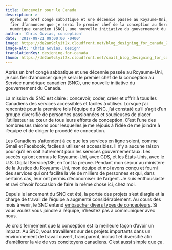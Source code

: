 ```yaml
---
title: Concevoir pour le Canada
description: >-
  Après un bref congé sabbatique et une décennie passée au Royaume-Uni, je suis
  fier d’annoncer que je serai le premier chef de la conception au Service
  numérique canadien (SNC), une nouvelle initiative du gouvernement du Canada.
author: 'Chris Govias, conception'
date: '2017-09-21 09:00:00 -0400'
image: https://de2an9clyit2x.cloudfront.net/blog_designing_for_canada_2017_a6cf251b7c.jpg
image-alt: 'Chris Govias, Design'
translationKey: designing-for-canada
thumb: https://de2an9clyit2x.cloudfront.net/small_blog_designing_for_canada_2017_a6cf251b7c.jpg
---
```

Après un bref congé sabbatique et une décennie passée au Royaume-Uni, je suis fier d’annoncer que je serai le premier chef de la conception au Service numérique canadien (SNC), une nouvelle initiative du gouvernement du Canada.

La mission du SNC est claire : concevoir, coder, créer et offrir à tous les Canadiens des services accessibles et faciles à utiliser. Lorsque j’ai rencontré pour la première fois l’équipe du SNC, j’ai constaté qu’il s’agit d’un groupe diversifié de personnes passionnées et soucieuses de placer l’utilisateur au cœur de tous leurs efforts de conception. C’est l’une des nombreuses raisons pour lesquelles je me réjouis à l’idée de me joindre à l’équipe et de diriger le procédé de conception.

Les Canadiens s’attendent à ce que les services en ligne soient, comme Gmail et Facebook, faciles à utiliser et accessibles. Il n’y a aucune raison pour qu’il en soit autrement pour les services gouvernementaux. Les succès qu’ont connus le Royaume-Uni, avec GDS, et les États‑Unis, avec le U.S. Digital Service/18F, en font la preuve. Pendant mon séjour au ministère de la Justice du Royaume-Uni, mon équipe et moi avons conçu et fourni des services qui ont facilité la vie de milliers de personnes et qui, dans certains cas, leur ont permis d’économiser de l’argent. Je suis enthousiaste et ravi d’avoir l’occasion de faire la même chose ici, chez moi.

Depuis le lancement du SNC cet été, la portée des projets s’est élargie et la charge de travail de l’équipe a augmenté considérablement. Au cours des mois à venir, le SNC entend [embaucher divers types de concepteurs](/carrieres/). Si vous voulez vous joindre à l’équipe, n’hésitez pas à communiquer avec nous.

Je crois fermement que la conception est la meilleure façon d’avoir un impact. Au SNC, vous travaillerez sur des projets importants dans un environnement de travail ouvert, transparent, inclusif et diversifié afin d’améliorer la vie de vos concitoyens canadiens. C’est aussi simple que ça.

